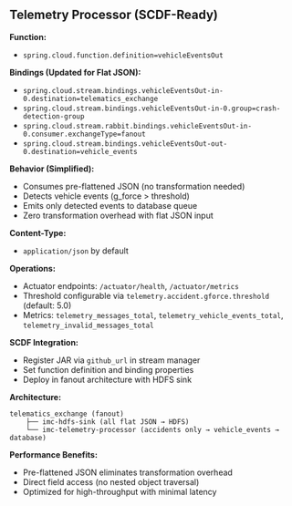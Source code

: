 ## Telemetry Processor (SCDF-Ready)

**Function:**
- `spring.cloud.function.definition=vehicleEventsOut`

**Bindings (Updated for Flat JSON):**
- `spring.cloud.stream.bindings.vehicleEventsOut-in-0.destination=telematics_exchange`
- `spring.cloud.stream.bindings.vehicleEventsOut-in-0.group=crash-detection-group`
- `spring.cloud.stream.rabbit.bindings.vehicleEventsOut-in-0.consumer.exchangeType=fanout`
- `spring.cloud.stream.bindings.vehicleEventsOut-out-0.destination=vehicle_events`

**Behavior (Simplified):**
- Consumes pre-flattened JSON (no transformation needed)
- Detects vehicle events (g_force > threshold)  
- Emits only detected events to database queue
- Zero transformation overhead with flat JSON input

**Content-Type:**
- `application/json` by default

**Operations:**
- Actuator endpoints: `/actuator/health`, `/actuator/metrics`
- Threshold configurable via `telemetry.accident.gforce.threshold` (default: 5.0)
- Metrics: `telemetry_messages_total`, `telemetry_vehicle_events_total`, `telemetry_invalid_messages_total`

**SCDF Integration:**
- Register JAR via `github_url` in stream manager
- Set function definition and binding properties
- Deploy in fanout architecture with HDFS sink

**Architecture:**
```
telematics_exchange (fanout)
    ├── imc-hdfs-sink (all flat JSON → HDFS)
    └── imc-telemetry-processor (accidents only → vehicle_events → database)
```

**Performance Benefits:**
- Pre-flattened JSON eliminates transformation overhead
- Direct field access (no nested object traversal)
- Optimized for high-throughput with minimal latency